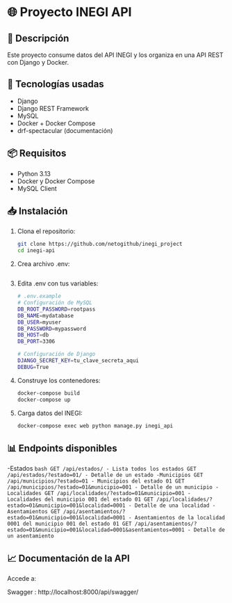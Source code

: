 # 🌐 Proyecto INEGI API

## 📌 Descripción
Este proyecto consume datos del API INEGI y los organiza en una API REST con Django y Docker.

## 🧱 Tecnologías usadas
- Django
- Django REST Framework
- MySQL
- Docker + Docker Compose
- drf-spectacular (documentación)

## 📦 Requisitos
- Python 3.13
- Docker y Docker Compose
- MySQL Client

## 📥 Instalación
1. Clona el repositorio:
    ```bash
   git clone https://github.com/netogithub/inegi_project 
   cd inegi-api
   ```

2. Crea archivo .env:
    ```bash
    ```

3. Edita .env con tus variables:
    ```bash
    # .env.example
    # Configuración de MySQL
    DB_ROOT_PASSWORD=rootpass
    DB_NAME=mydatabase
    DB_USER=myuser
    DB_PASSWORD=mypassword
    DB_HOST=db
    DB_PORT=3306

    # Configuración de Django
    DJANGO_SECRET_KEY=tu_clave_secreta_aqui
    DEBUG=True
    ```

4. Construye los contenedores:
    ```bash
    docker-compose build
    docker-compose up
    ```

5. Carga datos del INEGI:
    ```bash
    docker-compose exec web python manage.py inegi_api
    ```

## 📊 Endpoints disponibles

-Estados
    ```bash
    GET /api/estados/ - Lista todos los estados
    GET /api/estados/?estado=01/ - Detalle de un estado
    -Municipios
    GET /api/municipios/?estado=01 - Municipios del estado 01
    GET /api/municipios/?estado=01&municipio=001 - Detalle de un municipio
    -Localidades
    GET /api/localidades/?estado=01&municipio=001 - Localidades del municipio 001 del estado 01
    GET /api/localidades/?estado=01&municipio=001&localidad=0001 - Detalle de una localidad
    -Asentamientos
    GET /api/asentamientos/?estado=01&municipio=001&localidad=0001 - Asentamientos de la localidad 0001 del municipio 001 del estado 01
    GET /api/asentamientos/?estado=01&municipio=001&localidad=0001&asentamientos=0001 - Detalle de un asentamiento
    ```

## 📈 Documentación de la API

Accede a:

Swagger : http://localhost:8000/api/swagger/